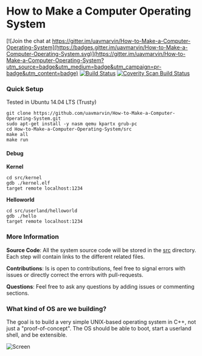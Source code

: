 How to Make a Computer Operating System
=======================================

[![Join the chat at https://gitter.im/uavmarvin/How-to-Make-a-Computer-Operating-System](https://badges.gitter.im/uavmarvin/How-to-Make-a-Computer-Operating-System.svg)](https://gitter.im/uavmarvin/How-to-Make-a-Computer-Operating-System?utm_source=badge&utm_medium=badge&utm_campaign=pr-badge&utm_content=badge)
[![Build Status](https://travis-ci.org/uavmarvin/How-to-Make-a-Computer-Operating-System.svg?branch=master)](https://travis-ci.org/uavmarvin/How-to-Make-a-Computer-Operating-System)
[![Coverity Scan Build Status](https://scan.coverity.com/projects/8631/badge.svg)](https://scan.coverity.com/projects/uavmarvin-how-to-make-a-computer-operating-system)

### Quick Setup

Tested in Ubuntu 14.04 LTS (Trusty)

```Shell
git clone https://github.com/uavmarvin/How-to-Make-a-Computer-Operating-System.git
sudo apt-get install -y nasm qemu kpartx grub-pc
cd How-to-Make-a-Computer-Operating-System/src
make all
make run
```

#### Debug

**Kernel**
```Shell
cd src/kernel
gdb ./kernel.elf
target remote localhost:1234
```

**Helloworld**
```Shell
cd src/userland/helloworld
gdb ./hello
target remote localhost:1234
```

### More Information

**Source Code**: All the system source code will be stored in the [src](https://github.com/uavmarvin/How-to-Make-a-Computer-Operating-System/tree/master/src) directory. Each step will contain links to the different related files.

**Contributions**: Is is open to contributions, feel free to signal errors with issues or directly correct the errors with pull-requests.

**Questions**: Feel free to ask any questions by adding issues or commenting sections.

### What kind of OS are we building?

The goal is to build a very simple UNIX-based operating system in C++, not just a "proof-of-concept". The OS should be able to boot, start a userland shell, and be extensible.

![Screen](./preview.png)
